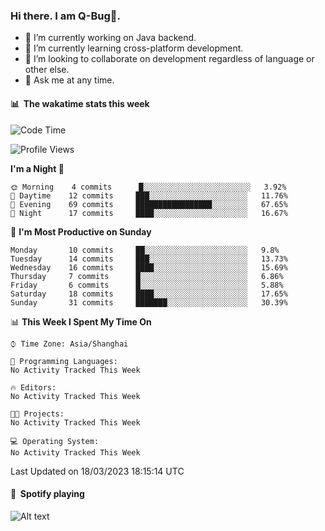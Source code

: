 ### Hi there. I am Q-Bug🐞.

- 🔭 I’m currently working on Java backend.
- 🌱 I’m currently learning cross-platform development.
- 👯 I’m looking to collaborate on development regardless of language or other else.
- 💬 Ask me at any time.

#### 📊 &nbsp;**The wakatime stats this week**  
<!--START_SECTION:waka-->
![Code Time](http://img.shields.io/badge/Code%20Time-57%20hrs%2051%20mins-blue)

![Profile Views](http://img.shields.io/badge/Profile%20Views-0-blue)

**I'm a Night 🦉** 

```text
🌞 Morning    4 commits      █░░░░░░░░░░░░░░░░░░░░░░░░   3.92% 
🌆 Daytime    12 commits     ███░░░░░░░░░░░░░░░░░░░░░░   11.76% 
🌃 Evening    69 commits     █████████████████░░░░░░░░   67.65% 
🌙 Night      17 commits     ████░░░░░░░░░░░░░░░░░░░░░   16.67%

```
📅 **I'm Most Productive on Sunday** 

```text
Monday       10 commits     ██░░░░░░░░░░░░░░░░░░░░░░░   9.8% 
Tuesday      14 commits     ███░░░░░░░░░░░░░░░░░░░░░░   13.73% 
Wednesday    16 commits     ████░░░░░░░░░░░░░░░░░░░░░   15.69% 
Thursday     7 commits      █░░░░░░░░░░░░░░░░░░░░░░░░   6.86% 
Friday       6 commits      █░░░░░░░░░░░░░░░░░░░░░░░░   5.88% 
Saturday     18 commits     ████░░░░░░░░░░░░░░░░░░░░░   17.65% 
Sunday       31 commits     ███████░░░░░░░░░░░░░░░░░░   30.39%

```


📊 **This Week I Spent My Time On** 

```text
⌚︎ Time Zone: Asia/Shanghai

💬 Programming Languages: 
No Activity Tracked This Week

🔥 Editors: 
No Activity Tracked This Week

🐱‍💻 Projects: 
No Activity Tracked This Week

💻 Operating System: 
No Activity Tracked This Week

```


 Last Updated on 18/03/2023 18:15:14 UTC
<!--END_SECTION:waka-->

#### 🎵 &nbsp;**Spotify playing**  
![Alt text](https://spotify-recently-played-readme.vercel.app/api?user=e5y1o4x7kdt9kf2blu4wvmb4s&unique={true|1|on|yes})
